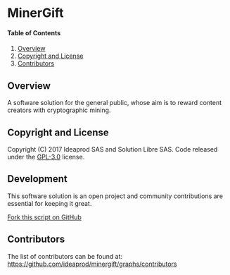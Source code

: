 # MinerGift

#### Table of Contents

1. [Overview](#overview)
2. [Copyright and License](#copyright-and-license)
3. [Contributors](#contributors)

## Overview

A software solution for the general public, whose aim is to reward content creators with cryptographic mining.

## Copyright and License

Copyright (C) 2017 Ideaprod SAS and Solution Libre SAS. Code released under the [GPL-3.0](https://raw.githubusercontent.com/solution-libre/website/master/LICENSE) license.

## Development

This software solution is an open project and community contributions are essential for keeping it great.

[Fork this script on GitHub](https://github.com/ideaprod/minergift/fork)

## Contributors

The list of contributors can be found at: https://github.com/ideaprod/minergift/graphs/contributors

